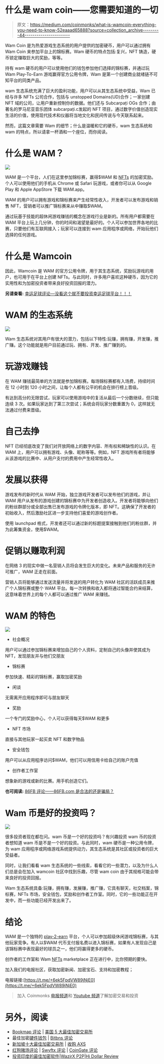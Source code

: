 # 什么是 wam coin——您需要知道的一切

> 原文：<https://medium.com/coinmonks/what-is-wamcoin-everything-you-need-to-know-52eaaad65888?source=collection_archive---------44----------------------->

Wam Coin 是为热爱游戏生态系统的用户提供的加密硬币，用户可以通过拥有 Wam Coin 来参加平台上的锦标赛。Wam 硬币的特点包括:复兴，NFT 铸造，硬币锁定赚取巨大的奖励，等等。

持有 wam 硬币的用户可以使用他们的钱包参加他们选择的锦标赛，并通过玩 Wam Play-To-Earn 游戏赢得官方公用令牌，Wam 是第一个创建商业就绪链不可知平台的同类产品。

wam 生态系统充满了巨大的盈利功能，用户可以从其生态系统中受益，Wam 已经与许多 NFTs 公司合作，包括与 unstopped Domains(UD)合作；一家创建 NFT 域的公司，让用户重新控制你的数据。他们还与 Subcarpați OGs 合作；由著名的罗马尼亚音乐团体 subcarpați.с发起的 NFT 项目，通过数字价值创造现实生活的价值，使用现代技术和仪器将当地文化和民间传说与今天联系起来。

然而，这篇文章需要 Wam 的细节；什么是温暖和它的硬币，wam 生态系统和 wam 的特点，所以请拿一杯酒和一个座位，而你阅读。

# 什么是 WAM？

![](img/5e9ffba42d06026c4260190aa541b5cb.png)

WAM 是一个平台，人们在这里参加锦标赛，赢得$WAM 和 [NFTs](https://bulliscoming.com/liverpool-nfts/) 的加密奖励。个人可以使用他们的手机从 Chrome 或 Safari 玩游戏，或者你可以从 Google Play 和 Apple AppStore 下载 WAM.app。

WAM 的用户可以拥有游戏和锦标赛来产生经常性收入，开发者可以发布游戏和销售 NFT，营销者可以推广锦标赛来从中赚取$WAM。

通过玩基于技能的超休闲游戏赚钱的概念在游戏行业是新的。所有用户都需要在 WAM 平台上玩上几分钟，你的时间和渴望是最好的。个人可以参加世界各地的比赛，只要他们有互联网接入；玩家可以连接到 wam 应用程序或网络，开始玩他们选择的任何游戏。

# 什么是 Wamcoin

因此，Wamcoin 是 WAM 的官方公用令牌，用于其生态系统，奖励玩游戏的用户，也可用于在平台上创建 NFTs。与此同时，许多用户喜欢这种硬币，因为它的实用性和为加密投资者带来良好投资回报的潜力。

**另请查看:** [幸运足球评论—没看这个就不要投资幸运足球平台！！！](https://bulliscoming.com/lucky-football-review/)

# WAM 的生态系统

![](img/b7a3efbe4b203773f4228cd4e3589097.png)

Wam 生态系统对其用户有很大的潜力，包括以下特性:玩赚，拥有赚，开发赚，推广赚。这个功能就是用户目前通过玩、拥有、开发、推广赚到的。

# 玩游戏赚钱

在 WAM 赚钱最简单的方法就是参加锦标赛。每场锦标赛都有入场费，持续时间在 12 小时到 120 小时之间，让每个人都有公平的机会在排行榜上晋级。

有达到高分的无限尝试，玩家可以使用游戏中的复活从最后一个分数继续，但只能连续 3 次。如果玩家达到了第三次尝试；系统会将玩家分数重置为 0，这样就无法通过付费来晋级。

# 自己去挣

NFT 已经彻底改变了我们对开放网络上的数字内容、所有权和稀缺性的认识。在 WAM 上，用户可以拥有游戏、头像、昵称等等。例如，NFT 游戏所有者将能够从该游戏的比赛中、从用户支付的费用中产生经常性收入。

# 发展以获得

游戏发布的新时代从 WAM 开始，独立游戏开发者可以发布他们的游戏，并让 WAM 用户从发布的游戏创建的锦标赛中为开发者创造收入。开发者将能够向他们的粉丝群部分或全部出售已发布游戏的令牌化版本，即 NFT。这确保了开发者的初始收入，然后激励社区进一步支持他们喜爱的游戏创作者。

使用 launchpad 格式，开发者还可以通过新的标题提案接触到他们的粉丝群，并为此筹集资金，使用$WAM。

# 促销以赚取利润

在网络 3 的现实中做一名营销人员将会发生巨大的变化。未来产品和服务的无许可推广，WAM 正走在前面。

营销人员将能够通过发送流量并将发送的用户转化为 WAM 社区的活跃成员来推广个人锦标赛或整个 WAM 平台。每一次转换和收入都将通过智能合约来结算，这意味着世界上的每个人都可以通过推广 WAM 来赚钱。

# WAM 的特色

![](img/dcbc5d01b66cc7b6be0b99a1103a10ac.png)

*   社会概况

用户可以通过参加锦标赛来增加自己的个人资料，定制自己的头像并使其成为 NFT，发现朋友并与他们交朋友

*   锦标赛

参加快速、精彩的锦标赛，赢取加密奖励

*   闲谈

无需离开应用程序即可与朋友聊天

*   奖励

一个专门的奖励中心，个人可以获得每天$WAM 和更多

*   NFT 市场

直接与其他玩家一起买卖 NFT 和数字物品

*   安全钱包

用户可以从应用程序访问$WAM，他们可以用信用卡给自己的账户充值

*   创作者工作室

想象新的游戏或新的比赛。用手机创造它们。

**也可阅读:** [86FB 评论——86FB.com 是合法的还是骗局？](https://bulliscoming.com/86fb-review/)

# Wam 币是好的投资吗？

![](img/5f68cb8cf1b1bad6ad9510243d1a8eb2.png)

很多投资者现在都在问。wam 币是一个好的投资吗？有兴趣投资 wam 币的投资者想知道 wam 币是不是一个好的投资。与此同时，wam 硬币是一种公用令牌，为 wam 应用程序或网络游戏系统提供动力，其生态系统是其社区或投资者的巨大受益者。

同时，让我们看看 wam 生态系统的一些线索，看看它的一些潜力，以及为什么人们总是会在加入 wamcoin 社区中找到乐趣，尽管 wam coin 由于其规格可能会带来良好的投资回报。

Wam 生态系统具备:玩赚，拥有赚，发展赚，推广赚，它具有聊天，社交档案，锦标赛，NFTs 市场，安全钱包，奖励和创作者工作室。同时，它的一些功能正在开发中，而一些功能已经开发出来了。

# 结论

WAM 是一个独特的 [play-2-earn](https://bulliscoming.com/metasoccer-crypto/) 平台，个人可以参加超级休闲游戏锦标赛，与其他玩家竞争。有人以$WAM 代币支付报名费以进入锦标赛，如果有人发现自己是该锦标赛中表现最好的球员之一，他们将赢得更多的硬币。

创作者的工作室和 Wam [NFTs](https://bulliscoming.com/revv-racing-nfts/) marketplace 正在进行中，比你预期的要快。

加入我们的电报社区，获取加密新闻、加密宝石、支持和加密教程；

电报链接:[https://t.me/+6ek5FpdVW89jNjE0](https://t.me/+6ek5FpdVW89jNjE0)

> 加入 Coinmonks [电报频道](https://t.me/coincodecap)和 [Youtube 频道](https://www.youtube.com/c/coinmonks/videos)了解加密交易和投资

# 另外，阅读

*   [Bookmap 评论](https://coincodecap.com/bookmap-review-2021-best-trading-software) | [美国 5 大最佳加密交易所](https://coincodecap.com/crypto-exchange-usa)
*   最佳加密[硬件钱包](/coinmonks/hardware-wallets-dfa1211730c6) | [Bitbns 评论](/coinmonks/bitbns-review-38256a07e161)
*   [新加坡十大最佳加密交易所](https://coincodecap.com/crypto-exchange-in-singapore) | [收购 AXS](https://coincodecap.com/buy-axs-token)
*   [红狗赌场评论](https://coincodecap.com/red-dog-casino-review) | [Swyftx 评论](https://coincodecap.com/swyftx-review) | [CoinGate 评论](https://coincodecap.com/coingate-review)
*   [投资印度的最佳加密软件](https://coincodecap.com/best-crypto-to-invest-in-india-in-2021)|[WazirX P2P](https://coincodecap.com/wazirx-p2p)|[Hi Dollar Review](https://coincodecap.com/hi-dollar-review)